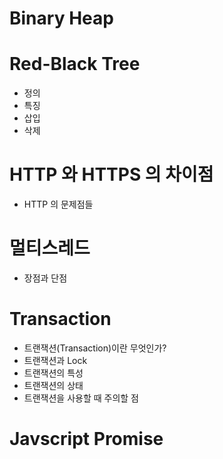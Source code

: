 # Binary Heap
# Red-Black Tree
  - 정의
  - 특징
  - 삽입
  - 삭제
# HTTP 와 HTTPS 의 차이점
  - HTTP 의 문제점들
# 멀티스레드 
   - 장점과 단점
# Transaction
  - 트랜잭션(Transaction)이란 무엇인가?
  - 트랜잭션과 Lock
  - 트랜잭션의 특성
  - 트랜잭션의 상태
  - 트랜잭션을 사용할 때 주의할 점
# Javscript Promise

